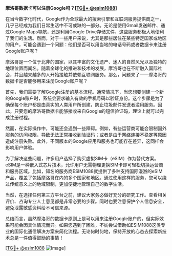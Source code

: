 **摩洛哥数据卡可以注册Google吗？[[TG💪+ @esim1088](https://t.me/s/esim1088)]**

在当今数字化时代，Google作为全球最大的搜索引擎和互联网服务提供商之一，几乎已经成为我们日常生活中不可或缺的一部分。无论是使用Gmail发送邮件、通过Google Maps导航，还是利用Google Drive存储文件，这些服务都极大地便利了我们的生活。然而，对于一些用户来说，尤其是那些居住在某些特定国家或地区的用户，可能会遇到一个问题：他们是否可以用当地的电话号码或者数据卡来注册Google账户呢？

摩洛哥是一个位于北非的国家，以其丰富的文化遗产、迷人的自然风光以及独特的地理位置而闻名。随着全球化的推进和技术的发展，摩洛哥也在不断融入国际社会，并且越来越多的人开始接触并依赖互联网服务。那么，问题来了——摩洛哥的数据卡是否能够用来注册Google账户呢？

首先，我们需要了解Google注册的基本流程。通常情况下，当您想要创建一个新的Google账户时，系统会要求输入有效的手机号码以验证身份。这个步骤是为了确保每个账户都是由真实的人类用户所创建，防止垃圾邮件发送者滥用服务。因此，只要您的摩洛哥数据卡能够接收来自Google的短信验证码，理论上就可以完成注册过程。

然而，在实际操作中，可能还会遇到一些障碍。例如，有些运营商可能会限制国外服务的访问权限，导致无法正常接收到验证码；或者是由于网络连接不稳定等原因造成注册失败。此外，不同版本的Google应用和服务也可能存在差异，这同样会影响用户体验。

为了解决这些问题，许多用户选择了购买虚拟SIM卡（eSIM）作为替代方案。eSIM是一种嵌入式芯片技术，允许用户无需物理更换SIM卡即可轻松切换运营商和服务区域。比如，知名的服务商ESIM1088就提供了多种支持国际漫游的eSIM产品，覆盖了包括摩洛哥在内的多个国家和地区。通过使用这样的服务，您可以绕过传统意义上的地域限制，更加便捷地管理自己的数字生活。

当然，在选择任何第三方平台之前，建议大家务必做好充分的研究工作。查看相关评价、咨询专业人士意见都是非常必要的步骤。同时也要注意保护个人信息安全，避免泄露敏感资料给不可信来源。

总结而言，虽然摩洛哥的数据卡原则上是可以用来注册Google账户的，但实际效果可能会因具体情况而异。如果您遇到了困难，不妨尝试借助如ESIM1088这类专业的国际化通信解决方案来简化流程。无论何时何地，保持开放的心态去探索新技术总是一件值得鼓励的事情！

[[TG💪+ @esim1088](https://t.me/s/esim1088) ![Image](https://i.postimg.cc/4NQfJmqS/Snipaste-2025-05-13-00-14-12.png)]